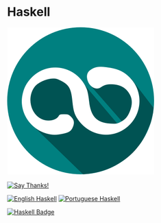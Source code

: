 # Haskell

![Logo](../../../logo/logo.png)

[![Say Thanks!](https://img.shields.io/badge/Say%20Thanks-!-1EAEDB.svg?longCache=true&style=for-the-badge)](https://saythanks.io/to/Fazendaaa)

[![English Haskell](https://img.shields.io/badge/Language-EN-blue.svg?longCache=true&style=for-the-badge)](./HASKELL.md)
[![Portuguese Haskell](https://img.shields.io/badge/Linguagem-PT-green.svg?longCache=true&style=for-the-badge)](./HASKELL.PT.md)

[![Haskell Badge](https://img.shields.io/badge/Haskell-35/627-orange.svg?longCache=true&style=flat-square)](../../../src/haskell/)
